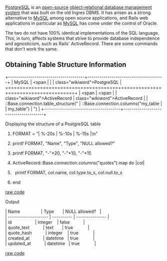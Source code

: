 <div id="wikitext">

<div style="display: none;">

Summary: An advanced Relational Database Management System that is a
clear open-source advantage of <span
class="wikiword">[MySQL](http://wiki.tamouse.org?n=Technology.MySQL?action=print)</span>
Parent: (Technology.)Tools <span
class="wikiword">[IncludeMe](http://wiki.tamouse.org?n=Technology.IncludeMe?action=edit)[?](http://wiki.tamouse.org?n=Technology.IncludeMe?action=edit)</span>:
[Tools](http://wiki.tamouse.org?n=Technology.Tools?action=print)
Categories: [Technology](http://wiki.tamouse.org?n=Category.Technology),
[Databases](http://wiki.tamouse.org?n=Category.Databases),
[SQL](http://wiki.tamouse.org?n=Category.SQL) Tags: postgresql,
databases, DBMS, open-source Source: Posted: Thu Nov 14 02:44:06 2013

</div>

[PostgreSQL](http://www.postgresql.org/) is an
[open-source](http://en.wikipedia.org/wiki/Open_Source)
[object-relational database management
system](http://en.wikipedia.org/wiki/Object-relational_database) that
was built on the old Ingres DBMS. It has arisen as a strong alternative
to [MySQL](http://wiki.tamouse.org?n=Technology.MySQL?action=print)
among open source applications, and Rails web applications in particular
as <span
class="wikiword">[MySQL](http://wiki.tamouse.org?n=Technology.MySQL?action=print)</span>
has come under the control of Oracle.

The two do not have 100% identical implementations of the SQL language.
This, in turn, affects systems that strive to provide database
independence and agnosticism, such as Rails' ActiveRecord. There are
some commands that don't work the same.

<div class="vspace">

</div>

Obtaining Table Structure Information
-------------------------------------

+--------------------------------------+--------------------------------------+
| <span class="wikiword">MySQL</span>  | <span                                |
|                                      | class="wikiword">PostgreSQL</span>   |
+======================================+======================================+
| <span                                | <span                                |
| class="wikiword">ActiveRecord</span> | class="wikiword">ActiveRecord</span> |
| ::Base.connection.table\_structure(" | ::Base.connection.columns("my\_table |
| my\_table")                          | ")                                   |
+--------------------------------------+--------------------------------------+

<div class="vspace">

</div>

<div id="sourceblock1" class="sourceblock">

<div class="sourceblocktext">

<div class="ruby">

<div class="head">

Displaying the structure of a PostgreSQL table

</div>

1.  <div class="de1">

    <span class="kw3">FORMAT</span> = <span class="st0">"| %-20s | %-10s
    | %-15s |<span class="es0">\\n</span>"</span>

    </div>

2.  <div class="de1">

    <span class="kw3">printf</span> <span class="kw3">FORMAT</span>,
    <span class="st0">"Name"</span>, <span class="st0">"Type"</span>,
    <span class="st0">"NULL allowed?"</span>

    </div>

3.  <div class="de1">

    <span class="kw3">printf</span> <span class="kw3">FORMAT</span>,
    <span class="st0">"-"</span><span class="sy0">\*</span><span
    class="nu0">20</span>, <span class="st0">"-"</span><span
    class="sy0">\*</span><span class="nu0">10</span>, <span
    class="st0">"-"</span><span class="sy0">\*</span><span
    class="nu0">15</span>

    </div>

4.  <div class="de1">

    <span class="re2">ActiveRecord::Base</span>.<span
    class="me1">connection</span>.<span class="me1">columns</span><span
    class="br0">(</span><span class="st0">"quotes"</span><span
    class="br0">)</span>.<span class="me1">map</span> <span
    class="kw1">do</span> <span class="sy0">|</span>col<span
    class="sy0">|</span>

    </div>

5.  <div class="de2">

      <span class="kw3">printf</span> <span class="kw3">FORMAT</span>,
    col.<span class="me1">name</span>, col.<span
    class="me1">type</span>.<span class="me1">to\_s</span>, col.<span
    class="me1">null</span>.<span class="me1">to\_s</span>  

    </div>

6.  <div class="de1">

    <span class="kw1">end</span>

    </div>

</div>

</div>

<div class="sourceblocklink">

[raw
code](http://wiki.tamouse.org?n=Technology.PostgreSQL?action=sourceblock&num=1)

</div>

</div>

<div id="sourceblock2" class="sourceblock">

<div class="sourceblocktext">

<div class="text">

<div class="head">

Output

</div>

| Name                 | Type       | NULL allowed?   |\
 | -------------------- | ---------- | --------------- |\
 | id                   | integer    | false           |\
 | quote\_text           | text       | true            |\
 | quote\_hash           | integer    | true            |\
 | created\_at           | datetime   | true            |\
 | updated\_at           | datetime   | true            |

</div>

</div>

<div class="sourceblocklink">

[raw
code](http://wiki.tamouse.org?n=Technology.PostgreSQL?action=sourceblock&num=2)

</div>

</div>

</div>

